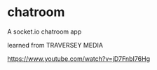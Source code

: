 # chatroom
A socket.io chatroom app 

learned from TRAVERSEY MEDIA

https://www.youtube.com/watch?v=jD7FnbI76Hg
